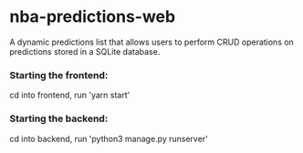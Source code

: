 # nba-predictions-web
 A dynamic predictions list that allows users to perform CRUD operations on predictions stored in a SQLite database.

### Starting the frontend:

cd into frontend, run 'yarn start'

### Starting the backend:

cd into backend, run 'python3 manage.py runserver'
